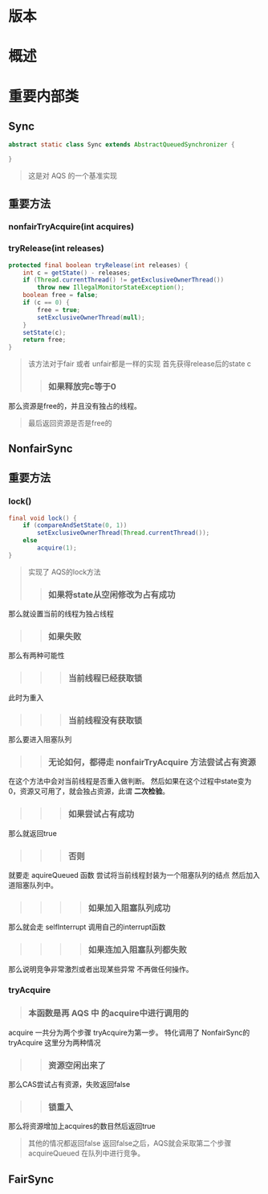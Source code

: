 # 版本
# 概述
# 重要内部类
## Sync
```java
abstract static class Sync extends AbstractQueuedSynchronizer {

}
```
> 这是对 AQS 的一个基准实现

## 重要方法
### nonfairTryAcquire(int acquires)
### tryRelease(int releases)
```java
protected final boolean tryRelease(int releases) {
    int c = getState() - releases;
    if (Thread.currentThread() != getExclusiveOwnerThread())
        throw new IllegalMonitorStateException();
    boolean free = false;
    if (c == 0) {
        free = true;
        setExclusiveOwnerThread(null);
    }
    setState(c);
    return free;
}
```
> 该方法对于fair 或者 unfair都是一样的实现
> 首先获得release后的state c
>> ### 如果释放完c等于0
那么资源是free的，并且没有独占的线程。
> 最后返回资源是否是free的




## NonfairSync
## 重要方法
### lock()
```java
final void lock() {
    if (compareAndSetState(0, 1))
        setExclusiveOwnerThread(Thread.currentThread());
    else
        acquire(1);
}
```
> 实现了 AQS的lock方法
>> ### 如果将state从空闲修改为占有成功
那么就设置当前的线程为独占线程
>> ### 如果失败
那么有两种可能性
>>> ### 当前线程已经获取锁
此时为重入
>>> ### 当前线程没有获取锁
那么要进入阻塞队列
>> ### 无论如何，都得走 nonfairTryAcquire 方法尝试占有资源
在这个方法中会对当前线程是否重入做判断。
然后如果在这个过程中state变为0，资源又可用了，就会独占资源，此谓 **二次检验**。
>>> ### 如果尝试占有成功
那么就返回true
>>> ### 否则
就要走 aquireQueued 函数
尝试将当前线程封装为一个阻塞队列的结点
然后加入道阻塞队列中。
>>>> ### 如果加入阻塞队列成功
那么就会走 selfInterrupt 调用自己的interrupt函数
>>>> ### 如果连加入阻塞队列都失败
那么说明竞争非常激烈或者出现某些异常
不再做任何操作。


### tryAcquire
> ### 本函数是再 AQS 中 的acquire中进行调用的
acquire 一共分为两个步骤
tryAcquire为第一步。
特化调用了 NonfairSync的tryAcquire
这里分为两种情况
>> ### 资源空闲出来了
那么CAS尝试占有资源，失败返回false
>> ### 锁重入
那么将资源增加上acquires的数目然后返回true
> 其他的情况都返回false
返回false之后，AQS就会采取第二个步骤 acquireQueued 在队列中进行竞争。



## FairSync
